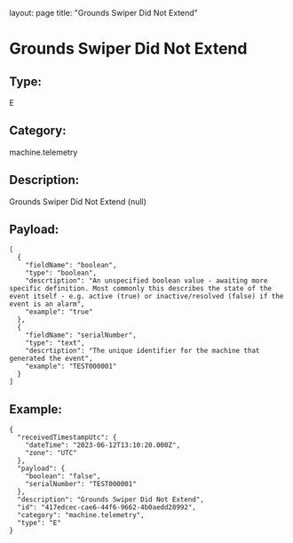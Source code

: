 layout: page
title: "Grounds Swiper Did Not Extend"

# Grounds Swiper Did Not Extend

## Type:

E

## Category:

machine.telemetry

## Description: 

Grounds Swiper Did Not Extend (null)

## Payload:

```
[
  {
    "fieldName": "boolean",
    "type": "boolean",
    "descrtiption": "An unspecified boolean value - awaiting more specific definition. Most commonly this describes the state of the event itself - e.g. active (true) or inactive/resolved (false) if the event is an alarm",
    "example": "true"
  },
  {
    "fieldName": "serialNumber",
    "type": "text",
    "descrtiption": "The unique identifier for the machine that generated the event",
    "example": "TEST000001"
  }
]
```

## Example:

```
{
  "receivedTimestampUtc": {
    "dateTime": "2023-06-12T13:10:20.000Z",
    "zone": "UTC"
  },
  "payload": {
    "boolean": "false",
    "serialNumber": "TEST000001"
  },
  "description": "Grounds Swiper Did Not Extend",
  "id": "417edcec-cae6-44f6-9662-4b0aedd28992",
  "category": "machine.telemetry",
  "type": "E"
}
```
